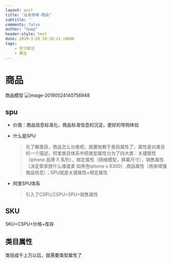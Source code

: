 ```yaml
---
layout: post
title: "业务领域-商品"
subtitle: ''
comments: false
author: "Gump"
header-style: text
date: 2020-3-20 20:30:21 +0800
tags:
    - 学习笔记 
    - 算法
---
```


# 商品

商品模型
  ![image-20190524140756948](../assets/md-image/image-20190524140756948.png)
## spu
 - 价值：商品信息标准化，商品标准信息的沉淀，更好的导购体验
 - 什么是SPU
	
	> 先了解类目，商品怎么分类呢，就要依赖于类目属性了，属性是对类目的一个描述，阿里类目体系中把类型属性分为了四大类：关键属性（iphone 品牌 X 系列），绑定属性（网络模型，屏幕尺寸），销售属性（决定卖家按什么维度卖 如黑色iphone x 8300）,商品属性（用来增强商品信息）；SPU就是关键属性+绑定属性
 - 阿里SPU体系
  
   > 引入了CSPU,CSPU=SPU+销售属性
## SKU
SKU=CSPU+价格+库存
## 类目属性
类目成千上万以后，就需要类型属性了